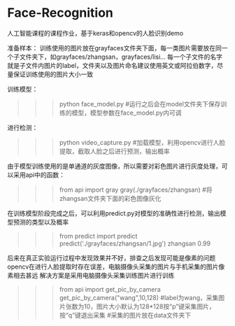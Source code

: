 # Face-Recognition
人工智能课程的课程作业，基于keras和opencv的人脸识别demo

准备样本：
训练使用的图片放在grayfaces文件夹下面，每一类图片需要放在同一个子文件夹下，如grayfaces/zhangsan，grayfaces/lisi...
每一个子文件的名字就是子文件内图片的label，文件夹以及图片命名建议使用英文或阿拉伯数字，尽量保证训练使用的图片大小一致

训练模型：
>>>python face_model.py    #运行之后会在model文件夹下保存训练的模型，模型参数在face_model.py内可调

进行检测：
>>>python video_capture.py    #加载模型，利用opencv进行人脸提取，截取人脸之后进行预测，输出概率

由于模型训练使用的是单通道的灰度图像，所以需要对彩色图片进行灰度处理，可以采用api中的函数：
>>>from api import gray
>>>gray(./grayfaces/zhangsan)    #将zhangsan文件夹下面的彩色图像灰化

在训练模型阶段完成之后，可以利用predict.py对模型的准确性进行检测，输出模型预测的类型以及概率
>>>from predict import predict
>>>predict('./grayfaces/zhangsan/1.jpg')
zhangsan 0.99

后来在真正实验运行过程中发现效果并不好，排查之后发现可能是像素的问题
opencv在进行人脸提取时存在误差，电脑摄像头采集的图片与手机采集的图片像素相去甚远
解决方案是采用电脑摄像头采集训练图片进行训练
>>>from api import get_pic_by_camera
>>>get_pic_by_camera("wang",10,128)    #label为wang，采集图片张数为10，图片大小默认为128*128按“p”键采集图片，按“q”键退出采集
                                       #采集的图片放在data文件夹下
